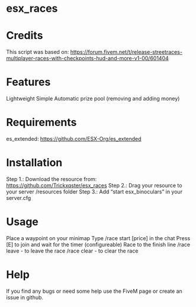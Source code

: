 # esx_races

# Credits

This script was based on: https://forum.fivem.net/t/release-streetraces-multiplayer-races-with-checkpoints-hud-and-more-v1-00/601404

# Features

Lightweight
Simple
Automatic prize pool (removing and adding money)

# Requirements

es_extended: https://github.com/ESX-Org/es_extended

# Installation

Step 1.: Download the resource from: https://github.com/Trickxqster/esx_races
Step 2.: Drag your resource to your server /resources folder
Step 3.: Add “start esx_binoculars” in your server.cfg

# Usage

Place a waypoint on your minimap
Type /race start [price] in the chat
Press [E] to join and wait for the timer (configureable)
Race to the finish line
/race leave - to leave the race
/race clear - to clear the race

# Help

If you find any bugs or need some help use the FiveM page or create an issue in github.
